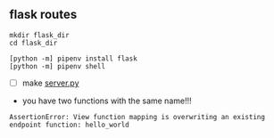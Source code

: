 ## flask routes

```
mkdir flask_dir
cd flask_dir
```

```
[python -m] pipenv install flask
[python -m] pipenv shell

```

- [ ] make [server.py](server.py)

- you have two functions with the same name!!!
```
AssertionError: View function mapping is overwriting an existing endpoint function: hello_world
```